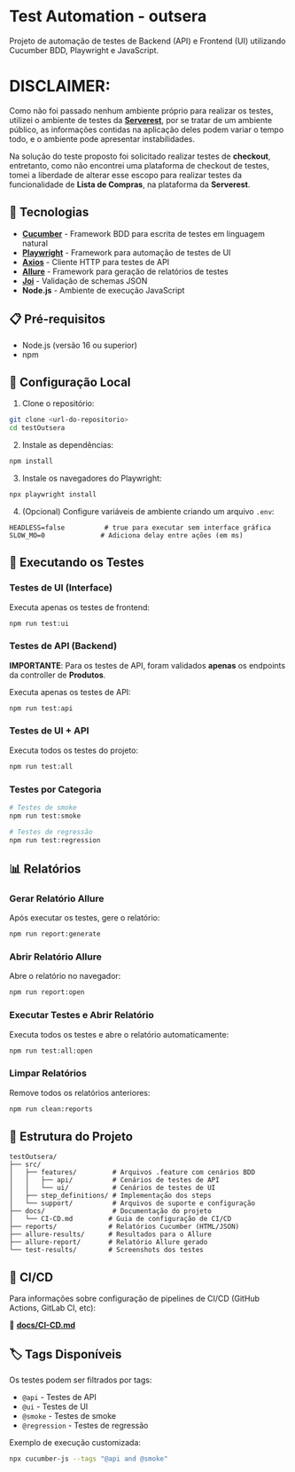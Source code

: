 # Test Automation - outsera

Projeto de automação de testes de Backend (API) e Frontend (UI) utilizando Cucumber BDD, Playwright e JavaScript.


# DISCLAIMER:

Como não foi passado nenhum ambiente próprio para realizar os testes, utilizei o ambiente de testes da **[Serverest](https://front.serverest.dev)**, por se tratar de um ambiente público, as informações contidas na aplicação deles podem variar o tempo todo, e o ambiente pode apresentar instabilidades.


Na solução do teste proposto foi solicitado realizar testes de **checkout**, entretanto, como não encontrei uma plataforma de checkout de testes, tomei a liberdade de alterar esse escopo para realizar testes da funcionalidade de **Lista de Compras**, na plataforma da **Serverest**.


## 🚀 Tecnologias

- **[Cucumber](https://cucumber.io/)** - Framework BDD para escrita de testes em linguagem natural
- **[Playwright](https://playwright.dev/)** - Framework para automação de testes de UI
- **[Axios](https://axios-http.com/)** - Cliente HTTP para testes de API
- **[Allure](https://allurereport.org/)** - Framework para geração de relatórios de testes
- **[Joi](https://joi.dev/)** - Validação de schemas JSON
- **Node.js** - Ambiente de execução JavaScript

## 📋 Pré-requisitos

- Node.js (versão 16 ou superior)
- npm

## 🔧 Configuração Local

1. Clone o repositório:
```bash
git clone <url-do-repositorio>
cd testOutsera
```

2. Instale as dependências:
```bash
npm install
```

3. Instale os navegadores do Playwright:
```bash
npx playwright install
```

4. (Opcional) Configure variáveis de ambiente criando um arquivo `.env`:
```env
HEADLESS=false          # true para executar sem interface gráfica
SLOW_MO=0              # Adiciona delay entre ações (em ms)
```

## 🧪 Executando os Testes

### Testes de UI (Interface)

Executa apenas os testes de frontend:

```bash
npm run test:ui
```

### Testes de API (Backend)

**IMPORTANTE**:
Para os testes de API, foram validados **apenas** os endpoints da controller de **Produtos**.


Executa apenas os testes de API:

```bash
npm run test:api
```

### Testes de UI + API

Executa todos os testes do projeto:

```bash
npm run test:all
```

### Testes por Categoria

```bash
# Testes de smoke
npm run test:smoke

# Testes de regressão
npm run test:regression
```

## 📊 Relatórios

### Gerar Relatório Allure

Após executar os testes, gere o relatório:

```bash
npm run report:generate
```

### Abrir Relatório Allure

Abre o relatório no navegador:

```bash
npm run report:open
```

### Executar Testes e Abrir Relatório

Executa todos os testes e abre o relatório automaticamente:

```bash
npm run test:all:open
```

### Limpar Relatórios

Remove todos os relatórios anteriores:

```bash
npm run clean:reports
```

## 📁 Estrutura do Projeto

```
testOutsera/
├── src/
│   ├── features/         # Arquivos .feature com cenários BDD
│   │   ├── api/          # Cenários de testes de API
│   │   └── ui/           # Cenários de testes de UI
│   ├── step_definitions/ # Implementação dos steps
│   └── support/          # Arquivos de suporte e configuração
├── docs/                 # Documentação do projeto
│   └── CI-CD.md         # Guia de configuração de CI/CD
├── reports/             # Relatórios Cucumber (HTML/JSON)
├── allure-results/      # Resultados para o Allure
├── allure-report/       # Relatório Allure gerado
└── test-results/        # Screenshots dos testes
```

## 🔄 CI/CD

Para informações sobre configuração de pipelines de CI/CD (GitHub Actions, GitLab CI, etc):

📄 **[docs/CI-CD.md](docs/CI-CD.md)**


## 🏷️ Tags Disponíveis

Os testes podem ser filtrados por tags:

- `@api` - Testes de API
- `@ui` - Testes de UI
- `@smoke` - Testes de smoke
- `@regression` - Testes de regressão

Exemplo de execução customizada:
```bash
npx cucumber-js --tags "@api and @smoke"
```

